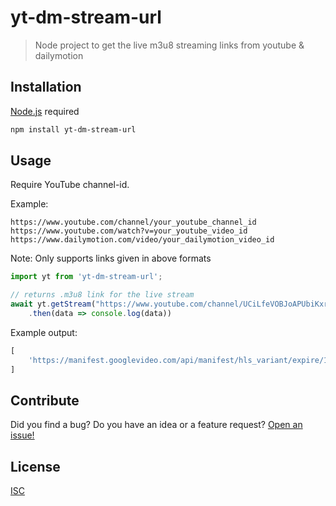# yt-dm-stream-url
>  Node project to get the live m3u8 streaming links from youtube & dailymotion

## Installation
[Node.js](https://nodejs.org/en/) required
```bash
npm install yt-dm-stream-url
```

## Usage

Require YouTube channel-id.

Example: 

```https://www.youtube.com/channel/your_youtube_channel_id```
```https://www.youtube.com/watch?v=your_youtube_video_id```
```https://www.dailymotion.com/video/your_dailymotion_video_id```


Note:
Only supports links given in above formats

```js
import yt from 'yt-dm-stream-url';

// returns .m3u8 link for the live stream 
await yt.getStream("https://www.youtube.com/channel/UCiLfeVOBJoAPUbiKxrHBcuw")
    .then(data => console.log(data))
```
Example output:
```js
[
    'https://manifest.googlevideo.com/api/manifest/hls_variant/expire/1671561211/ei/m6uhY42gMteA4-EPlYu0kAM/ip/223.178.21.214/id/2yj5oU6ZfNM.1/source/yt_live_broadcast/requiressl/yes/hfr/1/playlist_duration/30/manifest_duration/30/maudio/1/vprv/1/go/1/pacing/0/nvgoi/1/keepalive/yes/fexp/24001373,24007246/dover/11/itag/0/playlist_type/DVR/sparams/expire,ei,ip,id,source,requiressl,hfr,playlist_duration,manifest_duration,maudio,vprv,go,itag,playlist_type/sig/AOq0QJ8wRQIhAI4HISSkAiN76lFG62EP0h6nN9rob9jUz2_fz3ADyzNfAiAbi-JOQNbbKVpa8dXiu11lpAM_UadQIsrQv2XVMcUi4Q==/file/index.m3u8'
]
```

## Contribute
Did you find a bug? Do you have an idea or a feature request? [Open an issue!](https://github.com/arapurayil/yt-live-url/issues)

## License
[ISC](https://github.com/bhanuagarwal73/yt-dm-stream-url/blob/master/LICENSE)